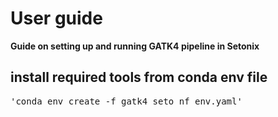 # User guide
**Guide on setting up and running GATK4 pipeline in Setonix**

## install required tools from conda env file
<pre>
'conda env create -f gatk4_seto_nf_env.yaml'
</pre>
